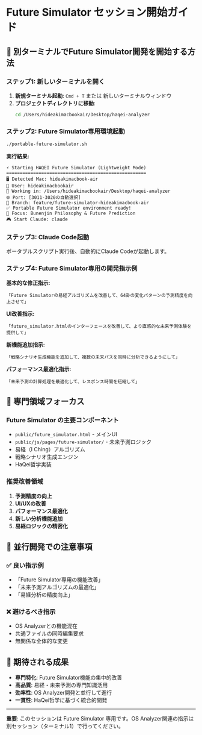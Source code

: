 # Future Simulator セッション開始ガイド

## 🔮 別ターミナルでFuture Simulator開発を開始する方法

### ステップ1: 新しいターミナルを開く

1. **新規ターミナル起動**: `Cmd + T` または 新しいターミナルウィンドウ
2. **プロジェクトディレクトリに移動**:
   ```bash
   cd /Users/hideakimacbookair/Desktop/haqei-analyzer
   ```

### ステップ2: Future Simulator専用環境起動

```bash
./portable-future-simulator.sh
```

**実行結果:**
```
⚡ Starting HAQEI Future Simulator (Lightweight Mode)
====================================================
🖥️ Detected Mac: hideakimacbook-air
👤 User: hideakimacbookair
📂 Working in: /Users/hideakimacbookair/Desktop/haqei-analyzer
🌐 Port: [3011-3020の自動選択]
🌿 Branch: feature/future-simulator-hideakimacbook-air
✅ Portable Future Simulator environment ready!
🎯 Focus: Bunenjin Philosophy & Future Prediction
🎮 Start Claude: claude
```

### ステップ3: Claude Code起動

ポータブルスクリプト実行後、自動的にClaude Codeが起動します。

### ステップ4: Future Simulator専用の開発指示例

**基本的な修正指示:**
```
「Future Simulatorの易経アルゴリズムを改善して、64卦の変化パターンの予測精度を向上させて」
```

**UI改善指示:**
```
「future_simulator.htmlのインターフェースを改善して、より直感的な未来予測体験を提供して」
```

**新機能追加指示:**
```
「戦略シナリオ生成機能を追加して、複数の未来パスを同時に分析できるようにして」
```

**パフォーマンス最適化指示:**
```
「未来予測の計算処理を最適化して、レスポンス時間を短縮して」
```

## 🎯 専門領域フォーカス

### Future Simulator の主要コンポーネント
- `public/future_simulator.html` - メインUI
- `public/js/pages/future-simulator/` - 未来予測ロジック
- 易経（I Ching）アルゴリズム
- 戦略シナリオ生成エンジン
- HaQei哲学実装

### 推奨改善領域
1. **予測精度の向上**
2. **UI/UXの改善**
3. **パフォーマンス最適化**
4. **新しい分析機能追加**
5. **易経ロジックの精密化**

## 🔄 並行開発での注意事項

### ✅ 良い指示例
- 「Future Simulator専用の機能改善」
- 「未来予測アルゴリズムの最適化」
- 「易経分析の精度向上」

### ❌ 避けるべき指示
- OS Analyzerとの機能混在
- 共通ファイルの同時編集要求
- 無関係な全体的な変更

## 🚀 期待される成果

- **専門特化**: Future Simulator機能の集中的改善
- **高品質**: 易経・未来予測の専門知識活用
- **効率性**: OS Analyzer開発と並行して進行
- **一貫性**: HaQei哲学に基づく統合的開発

---

**重要**: このセッションは Future Simulator 専用です。OS Analyzer関連の指示は別セッション（ターミナル1）で行ってください。